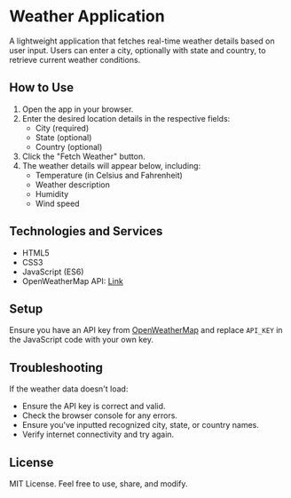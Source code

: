 # Weather Application

A lightweight application that fetches real-time weather details based on user input. Users can enter a city, optionally with state and country, to retrieve current weather conditions.

## How to Use

1. Open the app in your browser.
2. Enter the desired location details in the respective fields:
   - City (required)
   - State (optional)
   - Country (optional)
3. Click the "Fetch Weather" button.
4. The weather details will appear below, including:
   - Temperature (in Celsius and Fahrenheit)
   - Weather description
   - Humidity
   - Wind speed

## Technologies and Services

- HTML5
- CSS3
- JavaScript (ES6)
- OpenWeatherMap API: [Link](https://openweathermap.org/api)

## Setup

Ensure you have an API key from [OpenWeatherMap](https://openweathermap.org/api) and replace `API_KEY` in the JavaScript code with your own key.

## Troubleshooting

If the weather data doesn't load:

- Ensure the API key is correct and valid.
- Check the browser console for any errors.
- Ensure you've inputted recognized city, state, or country names.
- Verify internet connectivity and try again.

## License

MIT License. Feel free to use, share, and modify.
